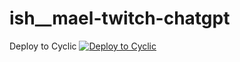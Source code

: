 # ish__mael-twitch-chatgpt
Deploy to Cyclic
[![Deploy to Cyclic](https://deploy.cyclic.app/button.svg)](https://deploy.cyclic.app/)
